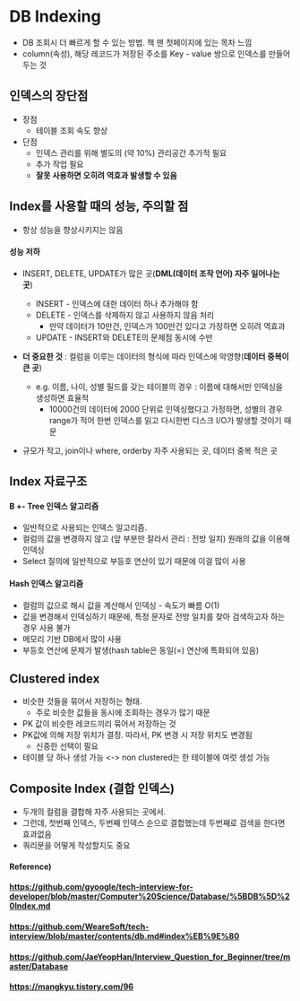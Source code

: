 # DB Indexing

* DB 조회시 더 빠르게 할 수 있는 방법. 책 맨 첫페이지에 있는 목차 느낌
* column(속성), 해당 레코드가 저장된 주소를 Key - value 쌍으로 인덱스를 만들어 두는 것





## 인덱스의 장단점

* 장점
  * 테이블 조회 속도 향상
* 단점
  * 인덱스 관리를 위해 별도의 (약 10%) 관리공간 추가적 필요
  * 추가 작업 필요
  * **잘못 사용하면 오히려 역효과 발생할 수 있음**





## Index를 사용할 때의 성능, 주의할 점

* 항상 성능을 향상시키지는 않음



#### 성능 저하

* INSERT, DELETE, UPDATE가 많은 곳(**DML(데이터 조작 언어) 자주 일어나는 곳**)
  * INSERT - 인덱스에 대한 데이터 하나 추가해야 함
  * DELETE - 인덱스를 삭제하지 않고 사용하지 않음 처리
    * 만약 데이터가 10만건, 인덱스가 100만건 있다고 가정하면 오히려 역효과
  * UPDATE - INSERT와 DELETE의 문제점 동시에 수반

* **더 중요한 것** : 컬럼을 이루는 데이터의 형식에 따라 인덱스에 악영향(**데이터 중복이 큰 곳**)
  * e.g. 이름, 나이, 성별 필드를 갖는 테이블의 경우 : 이름에 대해서만 인덱싱을 생성하면 효율적
    * 10000건의 데이터에 2000 단위로 인덱싱했다고 가정하면, 성별의 경우 range가 적어 한번 인덱스를 읽고 다시한번 디스크 I/O가 발생할 것이기 때문

* 규모가 작고, join이나 where, orderby 자주 사용되는 곳, 데이터 중복 적은 곳





## Index 자료구조

#### B +- Tree 인덱스 알고리즘

* 일반적으로 사용되는 인덱스 알고리즘.
* 컬럼의 값을 변경하지 않고 (앞 부분만 잘라서 관리 : 전방 일치) 원래의 값을 이용해 인덱싱
* Select 질의에 일반적으로 부등호 연산이 있기 때문에 이걸 많이 사용



#### Hash 인덱스 알고리즘

* 컬럼의 값으로 해시 값을 계산해서 인덱싱 - 속도가 빠름 O(1)
* 값을 변경해서 인덱싱하기 때문에, 특정 문자로 전방 일치를 찾아 검색하고자 하는 경우 사용 불가
* 메모리 기반 DB에서 많이 사용
* 부등호 연산에 문제가 발생(hash table은 동일(=) 연산에 특화되어 있음)





## Clustered index

* 비슷한 것들을 묶어서 저장하는 형태.
  * 주로 비슷한 값들을 동시에 조회하는 경우가 많기 때문
* PK 값이 비슷한 레코드끼리 묶어서 저장하는 것
* PK값에 의해 저장 위치가 결정. 따라서, PK 변경 시 저장 위치도 변경됨
  * 신중한 선택이 필요
* 테이블 당 하나 생성 가능 <-> non clustered는 한 테이블에 여럿 생성 가능





## Composite Index (결합 인덱스)

* 두개의 컬럼을 결합해 자주 사용되는 곳에서.
* 그런데, 첫번째 인덱스, 두번째 인덱스 순으로 결합했는데 두번째로 검색을 한다면 효과없음
* 쿼리문을 어떻게 작성할지도 중요





#### Reference)

#### https://github.com/gyoogle/tech-interview-for-developer/blob/master/Computer%20Science/Database/%5BDB%5D%20Index.md

#### https://github.com/WeareSoft/tech-interview/blob/master/contents/db.md#index%EB%9E%80

#### https://github.com/JaeYeopHan/Interview_Question_for_Beginner/tree/master/Database

#### https://mangkyu.tistory.com/96